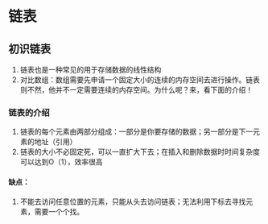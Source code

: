 # 链表
## 初识链表
1. 链表也是一种常见的用于存储数据的线性结构
2. 对比数组：数组需要先申请一个固定大小的连续的内存空间去进行操作。链表则不然，他并不一定需要连续的内存空间。为什么呢？来，看下面的介绍！
### 链表的介绍
1. 链表的每个元素由两部分组成：一部分是你要存储的数据；另一部分是下一元素的地址（引用）
2. 链表的大小不必固定死，可以一直扩大下去；在插入和删除数据时时间复杂度可以达到O（1），效率很高
#### 缺点：
1. 不能去访问任意位置的元素，只能从头去访问链表；无法利用下标去寻找元素，需要一个个找。


